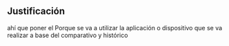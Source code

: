 ## Justificación

ahí que poner el Porque se va a utilizar la aplicación o dispositivo que se va realizar a base del comparativo y histórico
